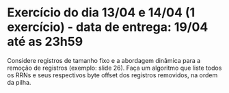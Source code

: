 # Exercício do dia 13/04 e 14/04 (1 exercício) - data de entrega: 19/04 até as 23h59

Considere registros de tamanho fixo e a abordagem dinâmica para a remoção de
registros (exemplo: slide 26). Faça um algoritmo que liste todos os RRNs e seus
respectivos byte offset dos registros removidos, na ordem da pilha.
